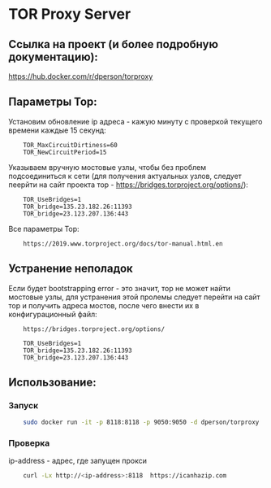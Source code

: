 # TOR Proxy Server

## Ссылка на проект (и более подробную документацию):
https://hub.docker.com/r/dperson/torproxy

## Параметры Тор:
Установим обновление ip адреса - кажую минуту с проверкой текущего времени каждые 15 секунд:
```
	TOR_MaxCircuitDirtiness=60
	TOR_NewCircuitPeriod=15
```
Указываем вручную мостовые узлы, чтобы без проблем подсоединиться к сети (для получения актуальных
узлов, следует пеерйти на сайт проекта тор - https://bridges.torproject.org/options/):
```
	TOR_UseBridges=1
	TOR_bridge=135.23.182.26:11393
	TOR_bridge=23.123.207.136:443
```

Все параметры Тор:
```
	https://2019.www.torproject.org/docs/tor-manual.html.en
```

## Устранение неполадок
Если будет bootstrapping error - это значит, тор не может найти мостовые узлы, для
устранения этой пролемы следует перейти на сайт тор и получить адреса мостов,
после чего внести их в конфигурационный файл:

```
	https://bridges.torproject.org/options/
```

```
	TOR_UseBridges=1
	TOR_bridge=135.23.182.26:11393
	TOR_bridge=23.123.207.136:443
```

## Использование:
### Запуск
```sh
	sudo docker run -it -p 8118:8118 -p 9050:9050 -d dperson/torproxy
```

### Проверка
ip-address - адрес, где запущен прокси
```sh
	curl -Lx http://<ip-address>:8118  https://icanhazip.com
```